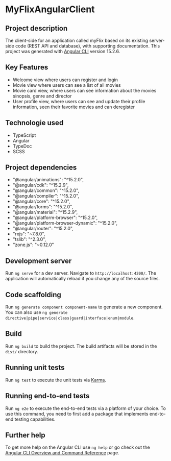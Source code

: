 # MyFlixAngularClient

## Project description
The client-side for an application called myFlix based on its existing server-side code (REST API and database), with supporting documentation.
This project was generated with [Angular CLI](https://github.com/angular/angular-cli) version 15.2.6.

## Key Features
- Welcome view where users can register and login
- Movie view where users can see a list of all movies
- Movie card view, where users can see information about the movies sinopsis, genre and director
- User profile view, where users can see and update their profile information, seen their favorite movies and can deregister

## Technologie used
- TypeScript 
- Angular
- TypeDoc
- SCSS

## Project dependencies
- "@angular/animations": "^15.2.0",
- "@angular/cdk": "^15.2.9",
- "@angular/common": "^15.2.0",
- "@angular/compiler": "^15.2.0",
- "@angular/core": "^15.2.0",
- "@angular/forms": "^15.2.0",
- "@angular/material": "^15.2.9",
- "@angular/platform-browser": "^15.2.0",
- "@angular/platform-browser-dynamic": "^15.2.0",
- "@angular/router": "^15.2.0",
- "rxjs": "~7.8.0",
- "tslib": "^2.3.0",
- "zone.js": "~0.12.0"


## Development server

Run `ng serve` for a dev server. Navigate to `http://localhost:4200/`. The application will automatically reload if you change any of the source files.

## Code scaffolding

Run `ng generate component component-name` to generate a new component. You can also use `ng generate directive|pipe|service|class|guard|interface|enum|module`.

## Build

Run `ng build` to build the project. The build artifacts will be stored in the `dist/` directory.

## Running unit tests

Run `ng test` to execute the unit tests via [Karma](https://karma-runner.github.io).

## Running end-to-end tests

Run `ng e2e` to execute the end-to-end tests via a platform of your choice. To use this command, you need to first add a package that implements end-to-end testing capabilities.

## Further help

To get more help on the Angular CLI use `ng help` or go check out the [Angular CLI Overview and Command Reference](https://angular.io/cli) page.
